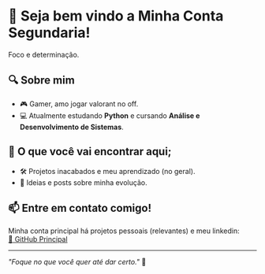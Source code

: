 # 👋 Seja bem vindo a Minha Conta Segundaria!  

Foco e determinação.  

## 🔍 Sobre mim  
- 🎮 Gamer, amo jogar valorant no off.  
- 💻 Atualmente estudando **Python** e cursando **Análise e Desenvolvimento de Sistemas**.  

## 🌟 O que você vai encontrar aqui;
- 🛠️ Projetos inacabados e meu aprendizado (no geral).  
- 🚀 Ideias e posts sobre minha evolução.  

## 📫 Entre em contato comigo!  
Minha conta principal há projetos pessoais (relevantes) e meu linkedin:  
[🔗 GitHub Principal](https://github.com/brennovittor)

---

_"Foque no que você quer até dar certo."_ 🚀
